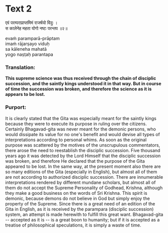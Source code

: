 # Text 2

एवं परम्पराप्राप्तमिमं राजर्षयो विदुः ।  
स कालेनेह महता योगो नष्टः परन्तप ॥२॥

evaḿ paramparā-prāptam  
imaḿ rājarṣayo viduḥ  
sa kāleneha mahatā  
yogo naṣṭaḥ parantapa



### Translation:

**This supreme science was thus received through the chain of disciplic succession, and the saintly kings understood it in that way. But in course of time the succession was broken, and therefore the science as it is appears to be lost.**

### Purport:

It is clearly stated that the Gita was especially meant for the saintly kings because they were to execute its purpose in ruling over the citizens. Certainly Bhagavad-gita was never meant for the demonic persons, who would dissipate its value for no one's benefit and would devise all types of interpretations according to personal whims. As soon as the original purpose was scattered by the motives of the unscrupulous commentators, there arose the need to reestablish the disciplic succession. Five thousand years ago it was detected by the Lord Himself that the disciplic succession was broken, and therefore He declared that the purpose of the Gita appeared to be lost. In the same way, at the present moment also there are so many editions of the Gita (especially in English), but almost all of them are not according to authorized disciplic succession. There are innumerable interpretations rendered by different mundane scholars, but almost all of them do not accept the Supreme Personality of Godhead, Krishna, although they make a good business on the words of Sri Krishna. This spirit is demonic, because demons do not believe in God but simply enjoy the property of the Supreme. Since there is a great need of an edition of the Gita in English, as it is received by the parampara (disciplic succession) system, an attempt is made herewith to fulfill this great want. Bhagavad-gita -- accepted as it is -- is a great boon to humanity; but if it is accepted as a treatise of philosophical speculations, it is simply a waste of time.